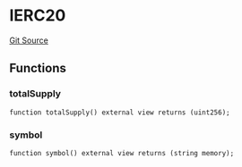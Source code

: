 # IERC20
[Git Source](https://github.com/KYRDTeam/ilo-contracts/blob/af88dd9b3e8283ab97b6c9511aeb7bb607e3649d/src/interfaces/external/IERC20.sol)


## Functions
### totalSupply


```solidity
function totalSupply() external view returns (uint256);
```

### symbol


```solidity
function symbol() external view returns (string memory);
```

